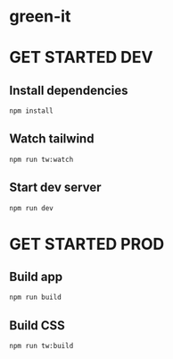 # green-it

# GET STARTED DEV

## Install dependencies

```bash
npm install
```

## Watch tailwind

```bash
npm run tw:watch
```

## Start dev server

```bash
npm run dev
```

# GET STARTED PROD

## Build app

```bash
npm run build
```

## Build CSS

```bash
npm run tw:build
```

